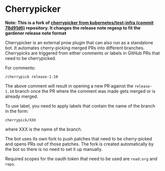 # Cherrypicker

**Note: This is a fork of [cherrypicker from kubernetes/test-infra (commit 78d91d6)](https://github.com/kubernetes/test-infra/tree/78d91d66742286ba1c8d003fa3b328184869867d/prow/external-plugins/cherrypicker) repository.
It changes the release note regexp to fit the gardener release note format**

Cherrypicker is an external prow plugin that can also run as a standalone bot.
It automates cherry-picking merged PRs into different branches. Cherrypicks are
triggered from either comments or labels in GitHub PRs that need to be cherrypicked.

For comments:

```
/cherrypick release-1.10
```

The above comment will result in opening a new PR against the `release-1.10` branch
once the PR where the comment was made gets merged or is already merged.

To use label, you need to apply labels that contain the name of the branch in the form:

```
cherrypick/XXX
```

where XXX is the name of the branch.

The bot uses its own fork to push patches that need to be cherry-picked and opens
PRs out of those patches. The fork is created automatically by the bot so there is
no need to set it up manually. 

Required scopes for the oauth token that need to be used are `read:org` and `repo`.
